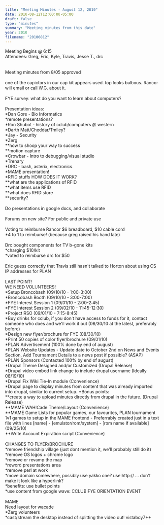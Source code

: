 ```yaml
---
title: "Meeting Minutes - August 12, 2010"
date: 2010-08-12T12:00:00-05:00
draft: false
type: "minutes"
summary: "Meeting minutes from this date"
year: 2010
filename: "20100812"
---
```


Meeting Begins @ 6:15<br />
Attendees: Greg, Eric, Kyle, Travis, Jesse T., drc<br />
<br />
<br />
Meeting minutes from 8/05 approved<br />
<br />
one of the capictors in our cap kit appears used. top looks bulbous. Rancor will email or call W.G. about it.<br />
<br />
FYE survey: what do you want to learn about computers?<br />
<br />
Presentation ideas:<br />
*Dan Gore - Bio Informatics<br />
*remote presentations?<br />
*Ron Shubot - history of cclub/computers @ western<br />
*Darth Matt/Cheddar/Tmiley?<br />
*Jay - Security<br />
*Zerg <br />
**how to shoop your way to success<br />
**motion capture<br />
*Crowbar - Intro to debugging/visual studio<br />
*Trenary<br />
*DRC - bash, asterix, electronics<br />
*MAME presentation!<br />
*RFID stuffs HOW DOES IT WORK?<br />
**what are the applications of RFID<br />
**what items use RFID<br />
**what does RFID store<br />
**security?<br />
<br />
Do presentations in google docs, and collaborate<br />
<br />
Forums on new site? For public and private use<br />
<br />
Voting to reimburse Rancor $6 breadboard, $10 cable cord<br />
*4 to 1 to reimburse! (because greg raised his hand late)<br />
<br />
Drc bought components for TV b-gone kits<br />
*charging $10/kit<br />
*voted to reimburse drc for $50<br />
<br />
Eric guess correctly that Travis still hasn't talked to Horton about using CS IP addresses for PLAN<br />
<br />
LAST POINT!<br />
WE NEED VOLUNTEERS!<br />
*Setup Broncobash (09/10/10 - 1:00-3:00)<br />
*Broncobash Booth (09/10/10 - 3:00-7:00)<br />
*FYE Interest Session 1 (09/01/10 - 2:00-2:45)<br />
*FYE Interest Session 2 (09/02/10 - 11:45-12:30)<br />
*Project RSO (09/01/10 - 7:15-8:45)<br />
*Buy drinks for cclub, if you don't have access to funds for it, contact someone who does and we'll work it out (08/30/10 at the latest, preferably before)<br />
*Design new flyer/brochure for FYE (08/30/10)<br />
*Print 50 copies of color flyer/brochure (09/01/10)<br />
*PLAN Advertisement (100% done by end of august)<br />
*PLAN Website Updates - Update date to October 2nd on News and Events Section, Add Tournament Details to a news post if possible? (ASAP)<br />
*PLAN Sponsors (Contacted 100% by end of august)<br />
*Drupal Theme Designed and/or Customized (Drupal Release)<br />
*Drupal video embed link change to include drupal username (Ideally 08/19/10)<br />
*Drupal Fix Wiki Tie-In module (Convenience)<br />
*Drupal page to display minutes from content that was already imported into drupal, similar to current setup. *Bonus points: <br />
**create a way to upload minutes directly from drupal in the future. (Drupal Release)<br />
**MAME WAH!Cade Theme/Layout (Convenience)<br />
**MAME Game Lists for popular games, our favourites, PLAN tournament 1v1 games to setup in the MAME frontend - Preferrably created just in a text file with lines [name] - [emulator/rom/system] - [rom name if available] (09/25/10)<br />
**Write Account Expiration script (Convenience) <br />
<br />
CHANGES TO FLYER/BROCHURE<br />
*remove friendship village (just dont mention it, we'll probably still do it)<br />
*remove OS logos + chrome logo<br />
*remove or revamp the map<br />
*reword presentations area<br />
*remove perl at work<br />
*move domain somewhere, possibly use yakko one? use http:// ... don't make it look like a hyperlink?<br />
*benefits: use bullet points<br />
*use content from google wave: CCLUB FYE ORIENTATION EVENT<br />
<br />
MAME<br />
Need layout for wacade<br />
*Zerg volunteers<br />
*cast/stream the desktop instead of splitting the video out! vistaboy7++
